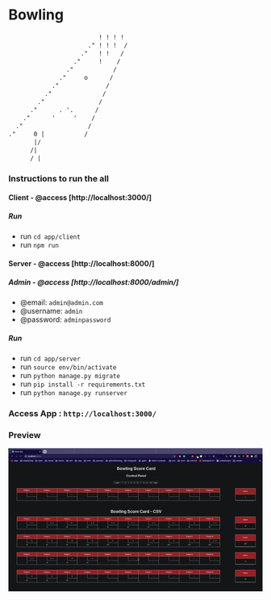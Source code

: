 Bowling
======================================


                             ! ! ! !
                          ." ! ! !  /
                        ."   ! !   /
                      ."     !    /
                    ."           /
                  ."     o      /
                ."             /
              ."              /
            ."               /
          ."      . '.      /
        ."      '     '    /
      ."                  /
    ."     0 |           /
           |/
          /|
          / |

### Instructions to run the all

#### Client - @access [http://localhost:3000/]

##### Run
- run `cd app/client`
- run `npm run`

#### Server - @access [http://localhost:8000/]

##### Admin - @access [http://localhost:8000/admin/]
- @email: `admin@admin.com`
- @username: `admin`
- @password: `adminpassword`
##### Run
- run `cd app/server`
- run `source env/bin/activate`
- run `python manage.py migrate`
- run `pip install -r requirements.txt`
- run `python manage.py runserver`

### Access App : `http://localhost:3000/`

### Preview
![Watch the video](./demo.gif)